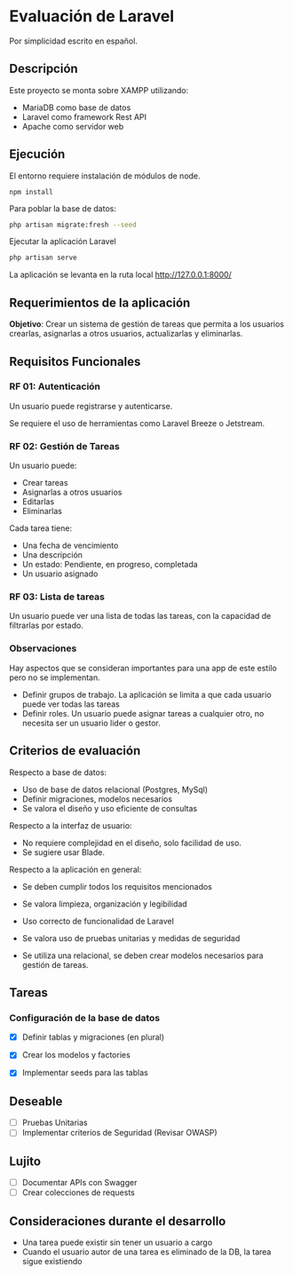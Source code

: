# Evaluación de Laravel

Por simplicidad escrito en español.

## Descripción

Este proyecto se monta sobre XAMPP utilizando:

- MariaDB como base de datos
- Laravel como framework Rest API
- Apache como servidor web

## Ejecución

El entorno requiere instalación de módulos de node.

~~~
npm install
~~~

Para poblar la base de datos:

~~~sh
php artisan migrate:fresh --seed
~~~

Ejecutar la aplicación Laravel

~~~sh
php artisan serve
~~~

La aplicación se levanta en la ruta local http://127.0.0.1:8000/

## Requerimientos de la aplicación

**Objetivo**: Crear un sistema de gestión de tareas que permita a los usuarios crearlas, asignarlas a otros usuarios, actualizarlas y eliminarlas.

## Requisitos Funcionales

### RF 01: Autenticación

Un usuario puede registrarse y autenticarse.

Se requiere el uso de herramientas como Laravel Breeze o Jetstream.

### RF 02: Gestión de Tareas

Un usuario puede:

- Crear tareas
- Asignarlas a otros usuarios
- Editarlas
- Eliminarlas

Cada tarea tiene:

- Una fecha de vencimiento
- Una descripción
- Un estado: Pendiente, en progreso, completada
- Un usuario asignado

### RF 03: Lista de tareas

Un usuario puede ver una lista de todas las tareas, con la capacidad de filtrarlas por estado.

### Observaciones

Hay aspectos que se consideran importantes para una app de este estilo pero no se implementan.

- Definir grupos de trabajo. La aplicación se limita a que cada usuario puede ver todas las tareas
- Definir roles. Un usuario puede asignar tareas a cualquier otro, no necesita ser un usuario lider o gestor.


## Criterios de evaluación

Respecto a base de datos:

- Uso de base de datos relacional (Postgres, MySql)
- Definir migraciones, modelos necesarios
- Se valora el diseño y uso eficiente de consultas

Respecto a la interfaz de usuario:

- No requiere complejidad en el diseño, solo facilidad de uso.
- Se sugiere usar Blade.

Respecto a la aplicación en general:

- Se deben cumplir todos los requisitos mencionados
- Se valora limpieza, organización y legibilidad
- Uso correcto de funcionalidad de Laravel
- Se valora uso de pruebas unitarias y medidas de seguridad

- Se utiliza una relacional, se deben crear modelos necesarios para gestión de tareas.


## Tareas

### Configuración de la base de datos

- [x] Definir tablas y migraciones (en plural)
- [x] Crear los modelos y factories
- [x] Implementar seeds para las tablas


## Deseable

- [ ] Pruebas Unitarias
- [ ] Implementar criterios de Seguridad (Revisar OWASP)

## Lujito

- [ ] Documentar APIs con Swagger
- [ ] Crear colecciones de requests

## Consideraciones durante el desarrollo

- Una tarea puede existir sin tener un usuario a cargo
- Cuando el usuario autor de una tarea es eliminado de la DB, la tarea sigue existiendo